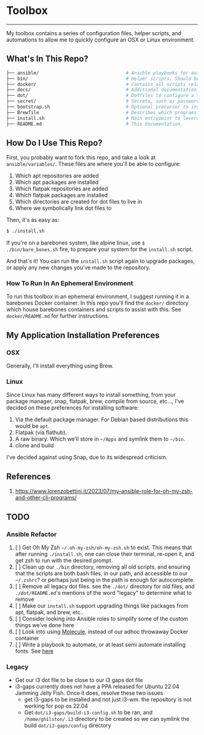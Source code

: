 # Toolbox

---

My toolbox contains a series of configuration files, helper scripts, and automations to allow me to quickly configure an OSX or Linux environment.

## What's In This Repo?

```bash
├── ansible/                                # Ansible playbooks for automation.
├── bin/                                    # Helper scripts. Should be added to $PATH for user convenience.
├── docker/                                 # Contains all scripts related to using Docker to easily test out this toolbox in a throwaway environment.
├── docs/                                   # Additional documentation that supplements this `README.md`
├── dot/                                    # Dotfiles to configure a slew of programs and environments.
├── secret/                                 # Secrets, such as passwords. Purposefully ignored by Git, and populated on each individual machine.
├── bootstrap.sh                            # Optional precursor to install.sh for barebones systems, which prepares an environment for install.sh to be ran.
├── Brewfile                                # Describes which programs to install with Brew.
├── install.sh                              # Main entrypoint to leverage this Toolbox to configure an environment just the way I like it.
├── README.md                               # This documentation.
```

## How Do I Use This Repo?

First, you probably want to fork this repo, and take a look at `ansible/variables/`. These files are where you'll be able to configure:

1. Which apt repositories are added
2. Which apt packages are installed
3. Which flatpak repositories are added
4. Which flatpak packages are installed
5. Which directories are created for dot files to live in
6. Where we symbolically link dot files to

Then, it's as easy as:

```bash
$ ./install.sh
```

If you're on a barebones system, like alpine linux, use `$ ./bin/bare_bones.sh` fire, to prepare your system for the `install.sh` script.

And that's it! You can run the `install.sh` script again to upgrade packages, or apply any new changes you've made to the repository.

### How To Run In An Ephemeral Environment

To run this toolbox in an ephemeral environment, I suggest running it in a barebones Docker container. In this repo you'll find the `docker/` directory which house  barebones containers and scripts to assist with this. See `docker/README.md` for further instructions.

## My Application Installation Preferences

### OSX

Generally, I'll install everything using Brew.

### Linux

Since Linux has many different ways to install something, from your package manager, snap, flatpak, brew, compile from source, etc...,  I've decided on these preferences for installing software:

1. Via the default package manager. For Debian based distributions this would be `apt`.
2. Flatpak (via flathub).
3. A raw binary. Which we'll store in `~/Apps` and symlink them to `~/bin`.
4. clone and build

I've decided against using Snap, due to its widespread criticism.

## References

1. https://www.lorenzobettini.it/2023/07/my-ansible-role-for-oh-my-zsh-and-other-cli-programs/

## TODO

### Ansible Refactor

1. [ ] Get Oh My Zsh `~/.oh-my-zsh/oh-my-zsh.sh` to exist. This means that after running `./install.sh`, one can close their terminal, re-open it, and get zsh to run with the desired prompt.
2. [ ] Clean up our `./bin` directory, removing all old scripts, and ensuring that the scripts are both bash files, in our path, and accessible to our `~/.zshrc`? or perhaps just being in the path is enough for autocomplete.
3. [ ] Remove all legacy dot files. see the `./dot/` directory for old files, and `./dot/README.md`'s mentions of the word "legacy" to determine what to remove
4. [ ] Make our `install.sh` support upgrading things like packages from apt, flatpak, and brew, etc..
5. [ ] Consider looking into Ansible roles to simplify some of the custom things we've done here
6. [ ] Look into using [Molecule](https://ansible.readthedocs.io/projects/molecule/), instead of our adhoc throwaway Docker container
7. [ ] Write a playbook to automate, or at least semi automate installing fonts. See [here](https://www.lorenzobettini.it/2023/07/my-ansible-role-for-oh-my-zsh-and-other-cli-programs/)

### Legacy

- Get our i3 dot file to be close to our i3 gaps dot file
- i3-gaps currently does not have a PPA released for Ubuntu 22.04 Jamming Jelly Fish. Once it does, resolve these two issues
  - get i3-gaps to be installed and not just i3-wm. the repository is not working for pop os 22.04
  - Get `dot/i3-gaps/build-i3-config.sh` to be ran, and `/home/ghilston/.i3` directory to be created so we can symlink the build `dot/i3-gaps/config` directory
